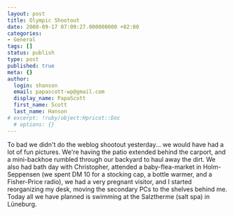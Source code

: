 ```yaml
---
layout: post
title: Olympic Shootout
date: 2000-09-17 07:09:27.000000000 +02:00
categories:
- General
tags: []
status: publish
type: post
published: true
meta: {}
author:
  login: shanson
  email: papascott-wp@gmail.com
  display_name: PapaScott
  first_name: Scott
  last_name: Hanson
# excerpt: !ruby/object:Hpricot::Doc
  # options: {}
---
```

<p>To bad we didn't do the weblog shootout yesterday... we would have had a lot of fun pictures. We're having the patio extended behind the carport, and a mini-backhoe rumbled through our backyard to haul away the dirt. We also had bath day with Christopher, attended a baby-flea-market in Holm-Seppensen (we spent DM 10 for a stocking cap, a bottle warmer, and a Fisher-Price radio), we had a very pregnant visitor, and I started reorganizing my desk, moving the secondary PCs to the shelves behind me. Today all we have planned is swimming at the Salztherme (salt spa) in Lüneburg.</p>
